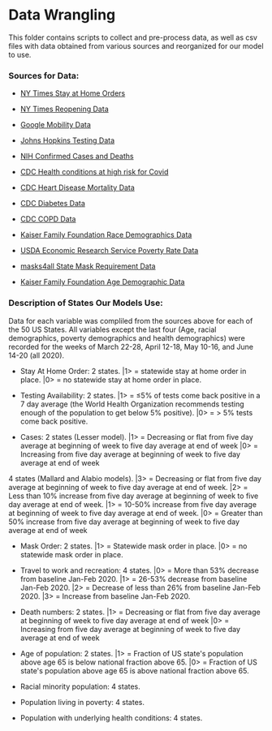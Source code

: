 # Data Wrangling

This folder contains scripts to collect and pre-process data, as well as csv files with data obtained from various sources and reorganized for our model to use.


### Sources for Data:
- [NY Times Stay at Home Orders](https://www.nytimes.com/interactive/2020/us/coronavirus-stay-at-home-order.html)

- [NY Times Reopening Data](https://www.nytimes.com/interactive/2020/us/states-reopen-map-coronavirus.html?auth=login-email&login=email)

- [Google Mobility Data](https://www.google.com/covid19/mobility/)

- [Johns Hopkins Testing Data](https://coronavirus.jhu.edu/testing/individual-states/florida)

- [NIH Confirmed Cases and Deaths](https://datascience.nih.gov/covid-19-open-access-resources)

- [CDC Health conditions at high risk for Covid](https://www.cdc.gov/mmwr/volumes/69/wr/mm6924e2.htm)
  
- [CDC Heart Disease Mortality Data](https://www.cdc.gov/nchs/pressroom/sosmap/heart_disease_mortality/heart_disease.htm)
  
- [CDC Diabetes Data](https://nccd.cdc.gov/Toolkit/DiabetesBurden/Prevalence)

- [CDC COPD Data](https://www.cdc.gov/copd/data.html)

- [Kaiser Family Foundation Race Demographics Data](https://www.kff.org/other/state-indicator/distribution-by-raceethnicity/?currentTimeframe=0&selectedDistributions=white&sortModel=%7B%22colId%22:%22Location%22,%22sort%22:%22asc%22%7D)

- [USDA Economic Research Service Poverty Rate Data](https://data.ers.usda.gov/reports.aspx?ID=17826)

- [masks4all State Mask Requirement Data](https://masks4all.co/what-states-require-masks/)

- [Kaiser Family Foundation Age Demographic Data](https://www.kff.org/other/state-indicator/distribution-by-age/?currentTimeframe=0&selectedDistributions=65&sortModel=%7B%22colId%22:%22Location%22,%22sort%22:%22asc%22%7D)


### Description of States Our Models Use:

Data for each variable was compliled from the sources above for each of the 50 US States. All variables except the last four (Age, racial demographics, poverty demographics and health demographics) were recorded for the weeks of March 22-28, April 12-18, May 10-16, and June 14-20 (all 2020).

- Stay At Home Order: 2 states. |1> = statewide stay at home order in place. |0> = no statewide stay at home order in place.

- Testing Availability: 2 states. |1> = ≤5% of tests come back positive in a 7 day average (the World Health Organization recommends testing enough of the      population to get below 5% positive). |0> = > 5% tests come back positive. 

- Cases: 
2 states (Lesser model). |1> = Decreasing or flat from five day average at beginning of week to five day average at end of week |0> = Increasing from five day average at beginning of week to five day average at end of week

4 states (Mallard and Alabio models). |3> = Decreasing or flat from five day average at beginning of week to five day average at end of week. |2> = Less than 10% increase from five day average at beginning of week to five day average at end of week. |1> = 10-50% increase from five day average at beginning of week to five day average at end of week. |0> = Greater than 50% increase from five day average at beginning of week to five day average at end of week

- Mask Order: 2 states. |1> = Statewide mask order in place. |0> = no statewide mask order in place.

- Travel to work and recreation: 4 states. |0> = More than 53% decrease from baseline Jan-Feb 2020. |1> = 26-53% decrease from baseline Jan-Feb 2020. |2> = Decrease of less than 26% from baseline Jan-Feb 2020. |3> = Increase from baseline Jan-Feb 2020.

- Death numbers: 2 states. |1> = Decreasing or flat from five day average at beginning of week to five day average at end of week |0> = Increasing from five day average at beginning of week to five day average at end of week

- Age of population: 2 states. |1> = Fraction of US state's population above age 65 is below national fraction above 65. |0> =  Fraction of US state's population above age 65 is above national fraction above 65.

- Racial minority population: 4 states. 

- Population living in poverty: 4 states. 

- Population with underlying health conditions: 4 states.



